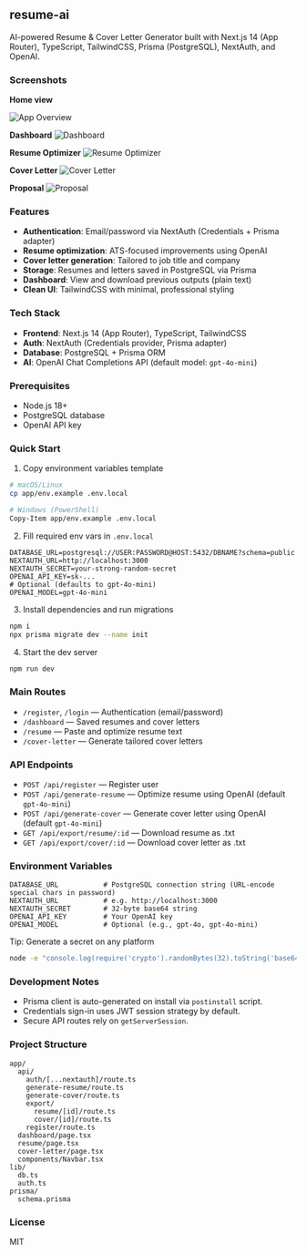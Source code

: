 ## resume-ai

AI-powered Resume & Cover Letter Generator built with Next.js 14 (App Router), TypeScript, TailwindCSS, Prisma (PostgreSQL), NextAuth, and OpenAI.

### Screenshots
**Home view**

![App Overview](./public/screenshots/Overview.png)

**Dashboard**
![Dashboard](./public/screenshots/Dashboard.png)

**Resume Optimizer**
![Resume Optimizer](./public/screenshots/ResumeOptimizer.png)

**Cover Letter**
![Cover Letter](./public/screenshots/CoverLetter.png)

**Proposal**
![Proposal](./public/screenshots/Proposal.png)

### Features

- **Authentication**: Email/password via NextAuth (Credentials + Prisma adapter)
- **Resume optimization**: ATS-focused improvements using OpenAI
- **Cover letter generation**: Tailored to job title and company
- **Storage**: Resumes and letters saved in PostgreSQL via Prisma
- **Dashboard**: View and download previous outputs (plain text)
- **Clean UI**: TailwindCSS with minimal, professional styling

### Tech Stack

- **Frontend**: Next.js 14 (App Router), TypeScript, TailwindCSS
- **Auth**: NextAuth (Credentials provider, Prisma adapter)
- **Database**: PostgreSQL + Prisma ORM
- **AI**: OpenAI Chat Completions API (default model: `gpt-4o-mini`)

### Prerequisites

- Node.js 18+
- PostgreSQL database
- OpenAI API key

### Quick Start

1) Copy environment variables template

```bash
# macOS/Linux
cp app/env.example .env.local

# Windows (PowerShell)
Copy-Item app/env.example .env.local
```

2) Fill required env vars in `.env.local`

```
DATABASE_URL=postgresql://USER:PASSWORD@HOST:5432/DBNAME?schema=public
NEXTAUTH_URL=http://localhost:3000
NEXTAUTH_SECRET=your-strong-random-secret
OPENAI_API_KEY=sk-...
# Optional (defaults to gpt-4o-mini)
OPENAI_MODEL=gpt-4o-mini
```

3) Install dependencies and run migrations

```bash
npm i
npx prisma migrate dev --name init
```

4) Start the dev server

```bash
npm run dev
```

### Main Routes

- `/register`, `/login` — Authentication (email/password)
- `/dashboard` — Saved resumes and cover letters
- `/resume` — Paste and optimize resume text
- `/cover-letter` — Generate tailored cover letters

### API Endpoints

- `POST /api/register` — Register user
- `POST /api/generate-resume` — Optimize resume using OpenAI (default `gpt-4o-mini`)
- `POST /api/generate-cover` — Generate cover letter using OpenAI (default `gpt-4o-mini`)
- `GET /api/export/resume/:id` — Download resume as .txt
- `GET /api/export/cover/:id` — Download cover letter as .txt

### Environment Variables

```
DATABASE_URL           # PostgreSQL connection string (URL-encode special chars in password)
NEXTAUTH_URL           # e.g. http://localhost:3000
NEXTAUTH_SECRET        # 32-byte base64 string
OPENAI_API_KEY         # Your OpenAI key
OPENAI_MODEL           # Optional (e.g., gpt-4o, gpt-4o-mini)
```

Tip: Generate a secret on any platform

```bash
node -e "console.log(require('crypto').randomBytes(32).toString('base64'))"
```

### Development Notes

- Prisma client is auto-generated on install via `postinstall` script.
- Credentials sign-in uses JWT session strategy by default.
- Secure API routes rely on `getServerSession`.

### Project Structure

```
app/
  api/
    auth/[...nextauth]/route.ts
    generate-resume/route.ts
    generate-cover/route.ts
    export/
      resume/[id]/route.ts
      cover/[id]/route.ts
    register/route.ts
  dashboard/page.tsx
  resume/page.tsx
  cover-letter/page.tsx
  components/Navbar.tsx
lib/
  db.ts
  auth.ts
prisma/
  schema.prisma
```

### License

MIT
